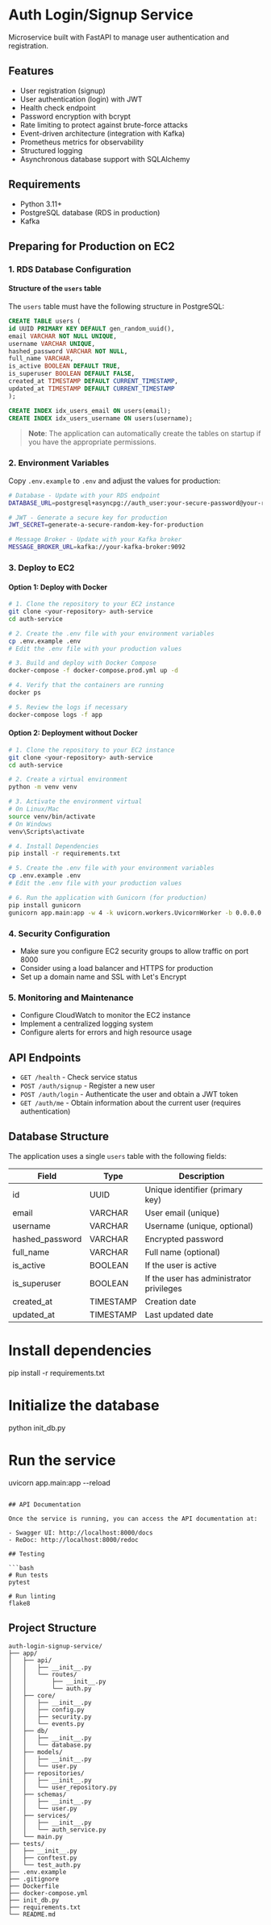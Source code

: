 # Auth Login/Signup Service

Microservice built with FastAPI to manage user authentication and registration.

## Features

- User registration (signup)
- User authentication (login) with JWT
- Health check endpoint
- Password encryption with bcrypt
- Rate limiting to protect against brute-force attacks
- Event-driven architecture (integration with Kafka)
- Prometheus metrics for observability
- Structured logging
- Asynchronous database support with SQLAlchemy

## Requirements

- Python 3.11+
- PostgreSQL database (RDS in production)
- Kafka

## Preparing for Production on EC2

### 1. RDS Database Configuration

#### Structure of the `users` table

The `users` table must have the following structure in PostgreSQL:

```sql
CREATE TABLE users (
id UUID PRIMARY KEY DEFAULT gen_random_uuid(),
email VARCHAR NOT NULL UNIQUE, 
username VARCHAR UNIQUE, 
hashed_password VARCHAR NOT NULL, 
full_name VARCHAR, 
is_active BOOLEAN DEFAULT TRUE, 
is_superuser BOOLEAN DEFAULT FALSE, 
created_at TIMESTAMP DEFAULT CURRENT_TIMESTAMP, 
updated_at TIMESTAMP DEFAULT CURRENT_TIMESTAMP
);

CREATE INDEX idx_users_email ON users(email);
CREATE INDEX idx_users_username ON users(username);
```

> **Note**: The application can automatically create the tables on startup if you have the appropriate permissions.

### 2. Environment Variables

Copy `.env.example` to `.env` and adjust the values ​​for production:

```bash
# Database - Update with your RDS endpoint
DATABASE_URL=postgresql+asyncpg://auth_user:your-secure-password@your-rds-endpoint.region.rds.amazonaws.com:5432/auth_db

# JWT - Generate a secure key for production
JWT_SECRET=generate-a-secure-random-key-for-production

# Message Broker - Update with your Kafka broker
MESSAGE_BROKER_URL=kafka://your-kafka-broker:9092
```

### 3. Deploy to EC2

#### Option 1: Deploy with Docker

```bash
# 1. Clone the repository to your EC2 instance
git clone <your-repository> auth-service
cd auth-service

# 2. Create the .env file with your environment variables
cp .env.example .env
# Edit the .env file with your production values

# 3. Build and deploy with Docker Compose
docker-compose -f docker-compose.prod.yml up -d

# 4. Verify that the containers are running
docker ps

# 5. Review the logs if necessary
docker-compose logs -f app
```

#### Option 2: Deployment without Docker

```bash
# 1. Clone the repository to your EC2 instance
git clone <your-repository> auth-service
cd auth-service

# 2. Create a virtual environment
python -m venv venv

# 3. Activate the environment virtual
# On Linux/Mac
source venv/bin/activate
# On Windows
venv\Scripts\activate

# 4. Install Dependencies
pip install -r requirements.txt

# 5. Create the .env file with your environment variables
cp .env.example .env
# Edit the .env file with your production values

# 6. Run the application with Gunicorn (for production)
pip install gunicorn
gunicorn app.main:app -w 4 -k uvicorn.workers.UvicornWorker -b 0.0.0.0:8000
```

### 4. Security Configuration

- Make sure you configure EC2 security groups to allow traffic on port 8000
- Consider using a load balancer and HTTPS for production
- Set up a domain name and SSL with Let's Encrypt

### 5. Monitoring and Maintenance

- Configure CloudWatch to monitor the EC2 instance
- Implement a centralized logging system
- Configure alerts for errors and high resource usage

## API Endpoints

- `GET /health` - Check service status
- `POST /auth/signup` - Register a new user
- `POST /auth/login` - Authenticate the user and obtain a JWT token
- `GET /auth/me` - Obtain information about the current user (requires authentication)

## Database Structure

The application uses a single `users` table with the following fields:

| Field | Type | Description |
|-------|------|-------------|
| id | UUID | Unique identifier (primary key) |
| email | VARCHAR | User email (unique) |
| username | VARCHAR | Username (unique, optional) |
| hashed_password | VARCHAR | Encrypted password |
| full_name | VARCHAR | Full name (optional) |
| is_active | BOOLEAN | If the user is active |
| is_superuser | BOOLEAN | If the user has administrator privileges |
| created_at | TIMESTAMP | Creation date |
| updated_at | TIMESTAMP | Last updated date |

# Install dependencies
pip install -r requirements.txt

# Initialize the database
python init_db.py

# Run the service
uvicorn app.main:app --reload
```

## API Documentation

Once the service is running, you can access the API documentation at:

- Swagger UI: http://localhost:8000/docs
- ReDoc: http://localhost:8000/redoc

## Testing

```bash
# Run tests
pytest

# Run linting
flake8
```

## Project Structure

```
auth-login-signup-service/
├── app/
│   ├── api/
│   │   ├── __init__.py
│   │   └── routes/
│   │       ├── __init__.py
│   │       └── auth.py
│   ├── core/
│   │   ├── __init__.py
│   │   ├── config.py
│   │   ├── security.py
│   │   └── events.py
│   ├── db/
│   │   ├── __init__.py
│   │   └── database.py
│   ├── models/
│   │   ├── __init__.py
│   │   └── user.py
│   ├── repositories/
│   │   ├── __init__.py
│   │   └── user_repository.py
│   ├── schemas/
│   │   ├── __init__.py
│   │   └── user.py
│   ├── services/
│   │   ├── __init__.py
│   │   └── auth_service.py
│   └── main.py
├── tests/
│   ├── __init__.py
│   ├── conftest.py
│   └── test_auth.py
├── .env.example
├── .gitignore
├── Dockerfile
├── docker-compose.yml
├── init_db.py
├── requirements.txt
└── README.md
```
